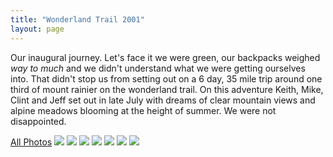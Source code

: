 ```yaml
---
title: "Wonderland Trail 2001"
layout: page
---
```


Our inaugural journey. Let's face it we were green, our backpacks weighed _way to much_ and we didn't understand what we were getting ourselves into. That didn't stop us from setting out on a 6 day, 35 mile trip around one third of mount rainier on the wonderland trail. On this adventure Keith, Mike, Clint and Jeff set out in late July with dreams of clear mountain views and alpine meadows blooming at the height of summer. We were not disappointed.

<div class="vinette">
<a href="https://picasaweb.google.com/104594319832267760644/RanierWonderlandTrail2001Washington#">All Photos</a>
<img src="http://lh6.googleusercontent.com/-96tcWFgDQUM/TGn1h8DF0HI/AAAAAAAAMXo/clgqKDbfGAg/s800/ROLL4DX-23.JPG" />
<img src="http://lh6.googleusercontent.com/-sk5gZINwyxA/TGn1aqmOjzI/AAAAAAAAMXI/ytW3YleeVZ4/s800/ROLL4DX-17.JPG" />
<img src="http://lh3.googleusercontent.com/-lgh8OywXbk4/TGn1dFKFPUI/AAAAAAAAMXQ/VlaeSksEGs4/s800/ROLL4DX-18.JPG" />
<img src="http://lh5.googleusercontent.com/-cNIxWrsLVdQ/TGn1rsRh8qI/AAAAAAAAMYQ/LtyzQ-teJv4/s800/ROLL1DX-13.JPG" />
<img src="http://lh6.googleusercontent.com/-iCDgkpVaVT4/TGn1yvEekUI/AAAAAAAAMYw/UVLUhxiX0hE/s800/ROLL1DX-20.JPG" />
<img src="http://lh5.googleusercontent.com/-anr_U9_iLT0/TGn2P3V8u4I/AAAAAAAAMao/4uJpIYCJrQk/s800/ROLL2DX-20.JPG" />
<img src="http://lh6.googleusercontent.com/-3NyvhInkCdI/TGn1wD2wpaI/AAAAAAAAMYo/3ffdKznbbOE/s720/ROLL1DX-17.JPG" />
</div>